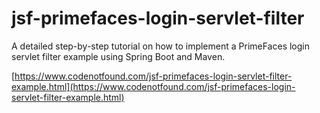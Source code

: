 # jsf-primefaces-login-servlet-filter

A detailed step-by-step tutorial on how to implement a PrimeFaces login servlet filter example using Spring Boot and Maven.

[https://www.codenotfound.com/jsf-primefaces-login-servlet-filter-example.html](https://www.codenotfound.com/jsf-primefaces-login-servlet-filter-example.html)
